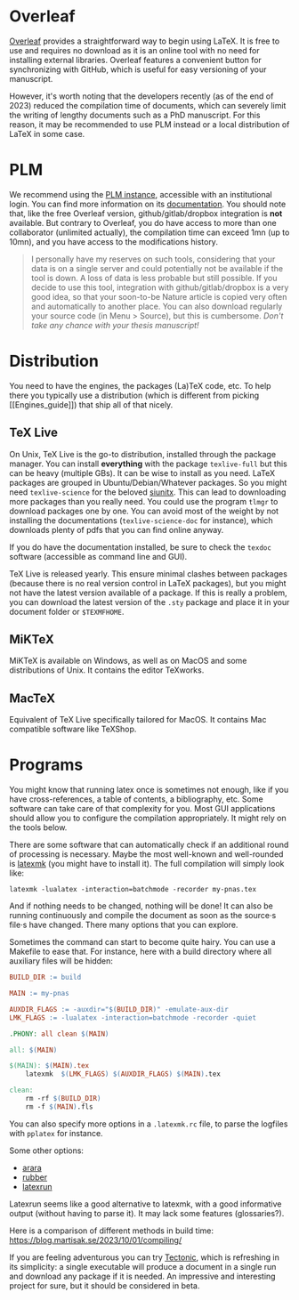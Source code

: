 # Overleaf
[Overleaf](https://www.overleaf.com/) provides a straightforward way to begin using LaTeX. It is free to use and requires no download as it is an online tool with no need for installing external libraries. Overleaf features a convenient button for synchronizing with GitHub, which is useful for easy versioning of your manuscript.

However, it's worth noting that the developers recently (as of the end of 2023) reduced the compilation time of documents, which can severely limit the writing of lengthy documents such as a PhD manuscript. For this reason, it may be recommended to use PLM instead or a local distribution of LaTeX in some case. 

# PLM 
We recommend using the [PLM instance](https://plmlatex.math.cnrs.fr/login), accessible with an institutional login. You can find more information on its [documentation](https://forum.math.cnrs.fr/t/documentation-plmlatex/542).
You should note that, like the free Overleaf version, github/gitlab/dropbox integration is **not** available.
But contrary to Overleaf, you do have access to more than one collaborator (unlimited actually), the compilation time can exceed 1mn (up to 10mn), and you have access to the modifications history.

> I personally have my reserves on such tools, considering that your data is on a single server and could potentially not be available if the tool is down. A loss of data is less probable but still possible.
> If you decide to use this tool, integration with github/gitlab/dropbox is a very good idea, so that your soon-to-be Nature article is copied very often and automatically to another place.
> You can also download regularly your source code (in Menu > Source), but this is cumbersome.
> *Don't take any chance with your thesis manuscript!*

# Distribution

You need to have the engines, the packages (La)TeX code, etc. To help there you typically use a distribution (which is different from picking [[Engines_guide]]) that ship all of that nicely.

## TeX Live

On Unix, TeX Live is the go-to distribution, installed through the package manager.
You can install **everything** with the package `texlive-full` but this can be heavy (multiple GBs).
It can be wise to install as you need. LaTeX packages are grouped in Ubuntu/Debian/Whatever packages.
So you might need `texlive-science` for the beloved [siunitx](https://ctan.org/pkg/siunitx). This can lead to downloading more packages than you really need.
You could use the program `tlmgr` to download packages one by one.
You can avoid most of the weight by not installing the documentations (`texlive-science-doc` for instance), which downloads plenty of pdfs that you can find online anyway.

If you do have the documentation installed, be sure to check the `texdoc` software (accessible as command line and GUI).

TeX Live is released yearly. This ensure minimal clashes between packages (because there is no real version control in LaTeX packages), but you might not have the latest version available of a package.
If this is really a problem, you can download the latest version of the `.sty` package and place it in your document folder or `$TEXMFHOME`.

## MiKTeX

MiKTeX is available on Windows, as well as on MacOS and some distributions of Unix.
It contains the editor TeXworks.

## MacTeX

Equivalent of TeX Live specifically tailored for MacOS. It contains Mac compatible software like TeXShop.

# Programs

You might know that running latex once is sometimes not enough, like if you have cross-references, a table of contents, a bibliography, etc.
Some software can take care of that complexity for you. Most GUI applications should allow you to configure the compilation appropriately. It might rely on the tools below.

There are some software that can automatically check if an additional round of processing is necessary.
Maybe the most well-known and well-rounded is [latexmk](https://www.cantab.net/users/johncollins/latexmk/) (you might have to install it).
The full compilation will simply look like:
```shell
latexmk -lualatex -interaction=batchmode -recorder my-pnas.tex
```

And if nothing needs to be changed, nothing will be done! It can also be running continuously and compile the document as soon as the source·s file·s have changed.
There many options that you can explore.

Sometimes the command can start to become quite hairy. You can use a Makefile to ease that. For instance, here with a build directory where all auxiliary files will be hidden:
```Makefile
BUILD_DIR := build

MAIN := my-pnas

AUXDIR_FLAGS := -auxdir="$(BUILD_DIR)" -emulate-aux-dir
LMK_FLAGS := -lualatex -interaction=batchmode -recorder -quiet

.PHONY: all clean $(MAIN)

all: $(MAIN)

$(MAIN): $(MAIN).tex
    latexmk  $(LMK_FLAGS) $(AUXDIR_FLAGS) $(MAIN).tex

clean:
    rm -rf $(BUILD_DIR)
    rm -f $(MAIN).fls
```

You can also specify more options in a `.latexmk.rc` file, to parse the logfiles with `pplatex` for instance.

Some other options:
- [arara](https://islandoftex.gitlab.io/arara/)
- [rubber](https://gitlab.com/latex-rubber/rubber/)
- [latexrun](https://github.com/aclements/latexrun)

Latexrun seems like a good alternative to latexmk, with a good informative output (without having to parse it). It may lack some features (glossaries?).

Here is a comparison of different methods in build time: https://blog.martisak.se/2023/10/01/compiling/

If you are feeling adventurous you can try [Tectonic](https://tectonic-typesetting.github.io/en-US/), which is refreshing in its simplicity: a single executable will produce a document in a single run and download any package if it is needed. An impressive and interesting project for sure, but it should be considered in beta.
